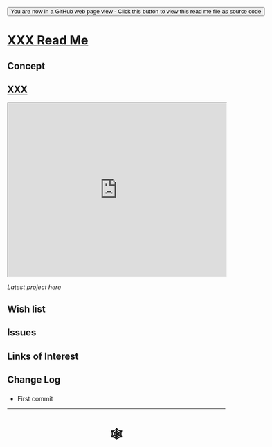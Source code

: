 <span style=display:none; >[You are now in a GitHub source code view - click this link to view Read Me file as a web page](http://www.ladybug.tools/spider/index.html#xxxxx/README.md "View file as a web page." ) </span>
<input type=button onclick="window.location.href='https://github.com/ladybug-tools/spider/tree/master/xxxxx/README.md'"
value="You are now in a GitHub web page view - Click this button to view this read me file as source code" >

# [XXX Read Me]( #xxxxx/README.md )


## Concept


## [XXX]( http://www.ladybug.tools/spider/xxxxx/index.html )

<iframe class=iframeReadMe src=http://www.ladybug.tools/spider/xxxxx/index.html width=100% height=400px >Iframes are not displayed on github.com</iframe>

_Latest project here_


## Wish list


## Issues



## Links of Interest



## Change Log

###

* First commit


***

# <center title="hello!" ><a href=javascript:window.scrollTo(0,0); style=text-decoration:none; > &#x1f578; </a></center>



